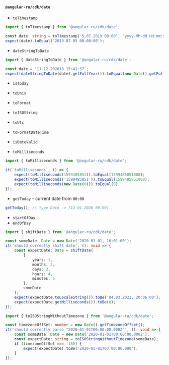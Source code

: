 #### `@angular-ru/cdk/date`

-   `toTimestamp`

```typescript
import { toTimestamp } from '@angular-ru/cdk/date';

const date: string = toTimestamp('5.07.2019 00:00', 'yyyy-MM-dd HH:mm:ss');
expect(date).toEqual('2019-07-05 00:00:00');
```

-   `dateStringToDate`

```typescript
import { dateStringToDate } from '@angular-ru/cdk/date';

const date = '11.12.202018 15:41:37';
expect(dateStringToDate(date).getFullYear()).toEqual(new Date().getFullYear());
```

-   `isToday`
-   `toUnix`
-   `toFormat`
-   `toISOString`
-   `toUtc`
-   `toFormatDateTime`
-   `isDateValid`

-   `toMilliseconds`

```typescript
import { toMilliseconds } from '@angular-ru/cdk/date';

it(`toMilliseconds`, () => {
    expect(toMilliseconds(1599485851)).toEqual(1599485851000);
    expect(toMilliseconds('1599485851')).toEqual(1599485851000);
    expect(toMilliseconds(new Date(0))).toEqual(0);
});
```

-   `getToday` - current date from `00:00`

```typescript
getToday(); // type Date -> [12.01.2020 00:00]
```

-   `startOfDay`
-   `endOfDay`

```typescript
import { shiftDate } from '@angular-ru/cdk/date';

const someDate: Date = new Date('2020-01-01, 16:01:00');
it('should correctly shift date', (): void => {
    const expectDate: Date = shiftDate(
        {
            years: 1,
            months: 2,
            days: 3,
            hours: 4,
            minutes: 5
        },
        someDate
    );
    expect(expectDate.toLocaleString()).toBe('04.03.2021, 20:06:00');
    expect(expectDate.getMilliseconds()).toBe(8);
});
```

```typescript
import { toISOStringWithoutTimezone } from '@angular-ru/cdk/date';

const timezoneOffSet: number = new Date().getTimezoneOffset();
it('should correctly parse "2020-01-01T00:00:00.000Z"', (): void => {
    const someDate: Date = new Date('2020-01-01T00:00:00.000Z');
    const expectDate: string = toISOStringWithoutTimezone(someDate);
    if (timezoneOffSet === -180) {
        expect(expectDate).toBe('2020-01-01T03:00:00.000');
    }
});
```
